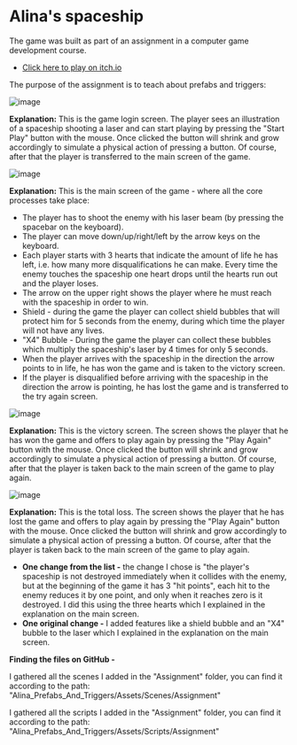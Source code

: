# Alina's spaceship

The game was built as part of an assignment in a computer game development course.

* [Click here to play on itch.io](https://alinaandyuval.itch.io/alinas-spaceship)

The purpose of the assignment is to teach about prefabs and triggers:

![image](https://github.com/Computer-game-development-course/Alina_Prefabs_And_Triggers/assets/93255163/a537b04e-db28-4f0f-8f87-ca84cc6d8d96)

**Explanation:** This is the game login screen. The player sees an illustration of a spaceship shooting a laser and can start playing by pressing the "Start Play" button with the mouse.
Once clicked the button will shrink and grow accordingly to simulate a physical action of pressing a button. Of course, after that the player is transferred to the main screen of the game.


![image](https://github.com/Computer-game-development-course/Alina_Prefabs_And_Triggers/assets/93255163/eb9f3c9e-7aed-4b3f-9c67-fd73170ef835)

**Explanation:** This is the main screen of the game - where all the core processes take place:

* The player has to shoot the enemy with his laser beam (by pressing the spacebar on the keyboard).
* The player can move down/up/right/left by the arrow keys on the keyboard.
* Each player starts with 3 hearts that indicate the amount of life he has left, i.e. how many more disqualifications he can make. Every time the enemy touches the spaceship one heart drops until the hearts run out and the player loses.
* The arrow on the upper right shows the player where he must reach with the spaceship in order to win.
* Shield - during the game the player can collect shield bubbles that will protect him for 5 seconds from the enemy, during which time the player will not have any lives.
* "X4" Bubble - During the game the player can collect these bubbles which multiply the spaceship's laser by 4 times for only 5 seconds.
* When the player arrives with the spaceship in the direction the arrow points to in life, he has won the game and is taken to the victory screen.
* If the player is disqualified before arriving with the spaceship in the direction the arrow is pointing, he has lost the game and is transferred to the try again screen.


![image](https://github.com/Computer-game-development-course/Alina_Prefabs_And_Triggers/assets/93255163/622c2239-7012-47dc-8ac4-8bef708765ec)

**Explanation:** This is the victory screen. The screen shows the player that he has won the game and offers to play again by pressing the "Play Again" button with the mouse.
Once clicked the button will shrink and grow accordingly to simulate a physical action of pressing a button. Of course, after that the player is taken back to the main screen of the game to play again.


![image](https://github.com/Computer-game-development-course/Alina_Prefabs_And_Triggers/assets/93255163/596b563d-86f1-4ff2-93b1-381212256637)

**Explanation:** This is the total loss. The screen shows the player that he has lost the game and offers to play again by pressing the "Play Again" button with the mouse.
Once clicked the button will shrink and grow accordingly to simulate a physical action of pressing a button. Of course, after that the player is taken back to the main screen of the game to play again.


* **One change from the list -** the change I chose is "the player's spaceship is not destroyed immediately when it collides with the enemy, but at the beginning of the game it has 3 "hit points", each hit to the enemy reduces it by one point, and only when it reaches zero is it destroyed. I did this using the three hearts which I explained in the explanation on the main screen.
* **One original change -** I added features like a shield bubble and an "X4" bubble to the laser which I explained in the explanation on the main screen.

  
**Finding the files on GitHub -**

I gathered all the scenes I added in the "Assignment" folder, you can find it according to the path:
"Alina_Prefabs_And_Triggers/Assets/Scenes/Assignment"

I gathered all the scripts I added in the "Assignment" folder, you can find it according to the path:
"Alina_Prefabs_And_Triggers/Assets/Scripts/Assignment"
